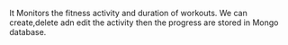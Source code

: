 It Monitors the fitness activity and duration of workouts. We can create,delete adn edit the activity then the progress are stored in Mongo database.
